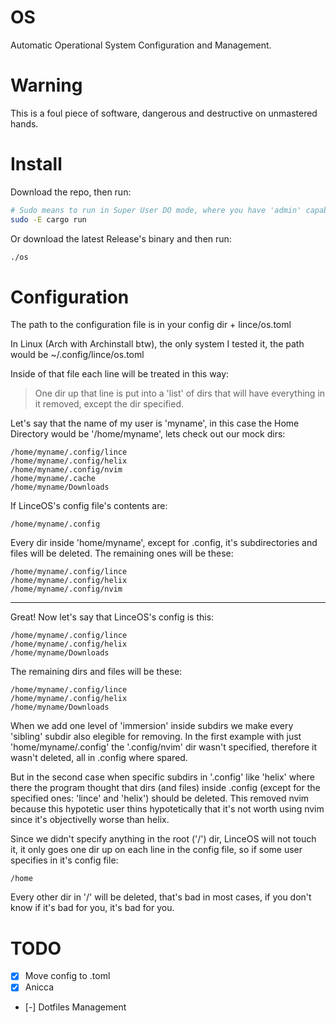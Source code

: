 # OS
 Automatic Operational System Configuration and Management. 

# Warning
This is a foul piece of software, dangerous and destructive on unmastered hands.

# Install
Download the repo, then run:

```bash
# Sudo means to run in Super User DO mode, where you have 'admin' capabilities, so the program can make actions that require elevated privileges. This is necessary for manipulating files that the system 'relies on' like '.cache' which in my machine is harmless to delete but without the 'sudo -E...' doesn't work.
sudo -E cargo run
```

Or download the latest Release's binary and then run: 

```bash
./os
```

# Configuration
The path to the configuration file is in your config dir + lince/os.toml

In Linux (Arch with Archinstall btw), the only system I tested it, the path would be ~/.config/lince/os.toml

Inside of that file each line will be treated in this way:

> One dir up that line is put into a 'list' of dirs that will have everything in it removed, except the dir specified.

Let's say that the name of my user is 'myname', in this case the Home Directory would be '/home/myname', lets check out our mock dirs:

```linuxhome
/home/myname/.config/lince
/home/myname/.config/helix
/home/myname/.config/nvim
/home/myname/.cache
/home/myname/Downloads
```

If LinceOS's config file's contents are:

```lince
/home/myname/.config
```

Every dir inside 'home/myname', except for .config, it's subdirectories and files will be deleted. The remaining ones will be these:

```linuxhome
/home/myname/.config/lince
/home/myname/.config/helix
/home/myname/.config/nvim
```
---

Great! Now let's say that LinceOS's config is this:

```lince
/home/myname/.config/lince
/home/myname/.config/helix
/home/myname/Downloads
```

The remaining dirs and files will be these:

```linuxhome
/home/myname/.config/lince
/home/myname/.config/helix
/home/myname/Downloads
```

When we add one level of 'immersion' inside subdirs we make every 'sibling' subdir also elegible for removing. In the first example with just 'home/myname/.config' the '.config/nvim' dir wasn't specified, therefore it wasn't deleted, all in .config where spared.

But in the second case when specific subdirs in '.config' like 'helix' where there the program thought that dirs (and files) inside .config (except for the specified ones: 'lince' and 'helix') should be deleted. This removed nvim because this hypotetic user thins hypotetically that it's not worth using nvim since it's objectivelly worse than helix.

Since we didn't specify anything in the root ('/') dir, LinceOS will not touch it, it only goes one dir up on each line in the config file, so if some user specifies in it's config file:
```anicca
/home
```
Every other dir in '/' will be deleted, that's bad in most cases, if you don't know if it's bad for you, it's bad for you.

# TODO
- [x] Move config to .toml
- [x] Anicca
- [-] Dotfiles Management

